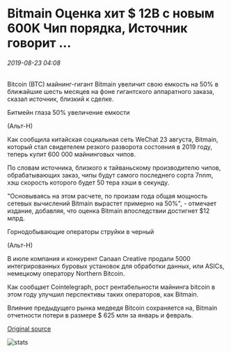 # Bitmain Оценка хит $ 12B с новым 600K Чип порядка, Источник говорит ...

###### 2019-08-23 04:08

Bitcoin (BTC) майнинг-гигант Bitmain увеличит свою емкость на 50% в ближайшие шесть месяцев на фоне гигантского аппаратного заказа, сказал источник, близкий к сделке.

Битмейн глаза 50% увеличение емкости

(Альт-Н)

Как сообщила китайская социальная сеть WeChat 23 августа, Bitmain, который стал свидетелем резкого разворота состояния в 2019 году, теперь купит 600 000 майнинговых чипов.

По словам источника, близкого к тайваньскому производителю чипов, обрабатывающих заказ, чипы будут самого последнего сорта 7nnm, хэш скорость которого будет 50 тера хэши в секунду.

"Основываясь на этом расчете, по произам года общая мощность сетевых вычислений Bitmain вырастет примерно на 50%", - отмечает издание, добавляя, что оценка Bitmain впоследствии достигнет $12 млрд.

Горнодобывающие операторы струйки в черный

(Альт-Н)

В июле компания и конкурент Canaan Creative продали 5000 интегрированных буровых установок для обработки данных, или ASICs, немецкому оператору Northern Bitcoin.

Как сообщает Cointelegraph, рост рентабельности майнинга bitcoin в этом году улучшил перспективы таких операторов, как Bitmain.

Влияние предыдущего рынка медведя Bitcoin сохраняется на, Bitmain отчетности потери в размере $ 625 млн за январь и февраль.

[Original source](https://cointelegraph.com/news/bitmain-valuation-to-hit-12b-with-new-600k-chip-order-source-says)

![stats](https://c.statcounter.com/11760860/0/a89fa40b/1/ "stats")